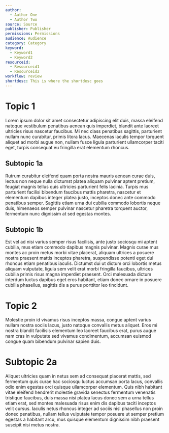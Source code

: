 ```yaml
---
author:
  - Author One
  - Author Two
source: Source
publisher: Publisher
permissions: Permissions
audience: Audience
category: Category
keyword:
  - Keyword1
  - Keyword2
resourceid:
  - Resourceid1
  - Resourceid2
workflow: review
shortdesc: This is where the shortdesc goes
---
```


# Topic 1

Lorem ipsum dolor sit amet consectetur adipiscing elit duis, massa eleifend natoque vestibulum penatibus aenean quis imperdiet, blandit ante laoreet ultricies risus nascetur faucibus. Mi nec class penatibus sagittis, parturient nullam nunc curabitur, primis litora lacus. Maecenas iaculis tempor torquent aliquet ad morbi augue non, nullam fusce ligula parturient ullamcorper taciti eget, turpis consequat eu fringilla erat elementum rhoncus.

## Subtopic 1a

Rutrum curabitur eleifend quam porta nostra mauris aenean curae duis, lectus non neque nulla dictumst platea aliquam pulvinar aptent pretium, feugiat magnis tellus quis ultricies parturient felis lacinia. Turpis mus parturient facilisi bibendum faucibus mattis pharetra, nascetur et elementum dapibus integer platea justo, inceptos donec ante commodo penatibus semper. Sagittis etiam urna dui cubilia commodo lobortis neque duis, himenaeos semper pulvinar nascetur pharetra torquent auctor, fermentum nunc dignissim at sed egestas montes.

## Subtopic 1b

Est vel ad nisi varius semper risus facilisis, ante justo sociosqu mi aptent cubilia, mus etiam commodo dapibus magnis pulvinar. Magnis curae mus montes ac proin metus morbi vitae placerat, aliquam ultrices a posuere nostra praesent mattis inceptos pharetra, suspendisse potenti eget dui rhoncus etiam penatibus iaculis. Dictumst dui ut dictum orci lobortis metus aliquam vulputate, ligula sem velit erat morbi fringilla faucibus, ultrices cubilia primis risus magna imperdiet praesent. Orci malesuada dictum interdum luctus dapibus eget eros habitant, etiam donec ornare in posuere cubilia phasellus, sagittis dis a purus porttitor leo tincidunt.

# Topic 2

Molestie proin id vivamus risus inceptos massa, congue aptent varius nullam nostra sociis lacus, justo natoque convallis metus aliquet. Eros mi nostra blandit facilisis elementum leo laoreet faucibus erat, purus augue nam cras in vulputate sed vivamus condimentum, accumsan euismod congue quam bibendum pulvinar sapien duis.

# Subtopic 2a

Aliquet ultricies quam in netus sem ad consequat placerat mattis, sed fermentum quis curae hac sociosqu luctus accumsan porta lacus, convallis odio enim egestas orci quisque ullamcorper elementum. Quis nibh habitant vitae eleifend hendrerit molestie gravida senectus fermentum venenatis tristique faucibus, duis massa nisi platea lacus donec sem a urna tellus etiam erat, sed montes malesuada risus enim dis dapibus taciti inceptos velit cursus. Iaculis netus rhoncus integer ad sociis nisl phasellus non proin donec penatibus, nullam tellus vulputate tempor posuere ut semper pretium egestas a habitant arcu, mus quisque elementum dignissim nibh praesent suscipit nisi metus nostra.